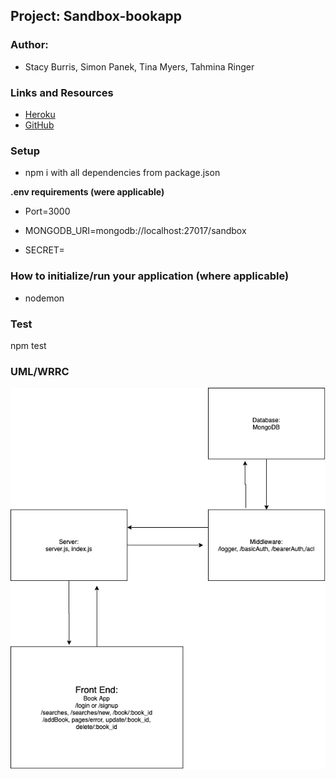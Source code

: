 ## Project: Sandbox-bookapp

### Author:

+ Stacy Burris, Simon Panek, Tina Myers, Tahmina Ringer

### Links and Resources

+ [Heroku]()
+ [GitHub]()

### Setup

+ npm i with all dependencies from package.json

**.env requirements (were applicable)**

+ Port=3000

+ MONGODB_URI=mongodb://localhost:27017/sandbox

+ SECRET=

### How to initialize/run your application (where applicable)

+ nodemon

### Test

npm test

### UML/WRRC

![UML](assets/SandboxUML.png)
